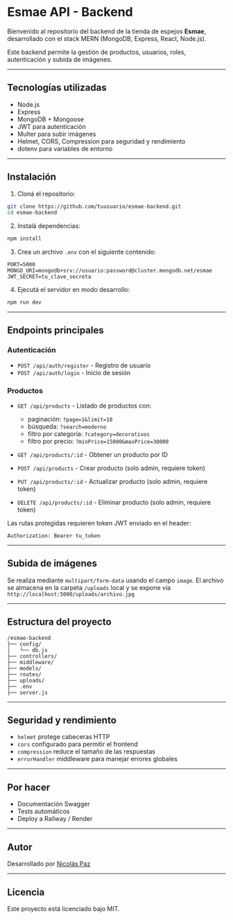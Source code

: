 # Esmae API - Backend

Bienvenido al repositorio del backend de la tienda de espejos **Esmae**, desarrollado con el stack MERN (MongoDB, Express, React, Node.js).

Este backend permite la gestión de productos, usuarios, roles, autenticación y subida de imágenes.

---

## Tecnologías utilizadas

- Node.js
- Express
- MongoDB + Mongoose
- JWT para autenticación
- Multer para subir imágenes
- Helmet, CORS, Compression para seguridad y rendimiento
- dotenv para variables de entorno

---

## Instalación

1. Cloná el repositorio:

```bash
git clone https://github.com/tuusuario/esmae-backend.git
cd esmae-backend
```

2. Instalá dependencias:

```bash
npm install
```

3. Crea un archivo `.env` con el siguiente contenido:

```env
PORT=5000
MONGO_URI=mongodb+srv://usuario:password@cluster.mongodb.net/esmae
JWT_SECRET=tu_clave_secreta
```

4. Ejecutá el servidor en modo desarrollo:

```bash
npm run dev
```

---

## Endpoints principales

### Autenticación

- `POST /api/auth/register` - Registro de usuario
- `POST /api/auth/login` - Inicio de sesión



### Productos

- `GET /api/products` - Listado de productos con:

  - paginación: `?page=1&limit=10`
  - búsqueda: `?search=moderno`
  - filtro por categoría: `?category=decorativos`
  - filtro por precio: `?minPrice=15000&maxPrice=30000`

- `GET /api/products/:id` - Obtener un producto por ID

- `POST /api/products` - Crear producto (solo admin, requiere token)

- `PUT /api/products/:id` - Actualizar producto (solo admin, requiere token)

- `DELETE /api/products/:id` - Eliminar producto (solo admin, requiere token)

Las rutas protegidas requieren token JWT enviado en el header:

```
Authorization: Bearer tu_token
```

---

## Subida de imágenes

Se realiza mediante `multipart/form-data` usando el campo `image`. El archivo se almacena en la carpeta `/uploads` local y se expone vía `http://localhost:5000/uploads/archivo.jpg`

---

## Estructura del proyecto

```
/esmae-backend
├── config/
│   └── db.js
├── controllers/
├── middleware/
├── models/
├── routes/
├── uploads/
├── .env
├── server.js
```

---

## Seguridad y rendimiento

- `helmet` protege cabeceras HTTP
- `cors` configurado para permitir el frontend
- `compression` reduce el tamaño de las respuestas
- `errorHandler` middleware para manejar errores globales

---

## Por hacer&#x20;

- Documentación Swagger
- Tests automáticos
- Deploy a Railway / Render

---

## Autor

Desarrollado por [Nicolás Paz](https://github.com/nicopazz)

---

## Licencia

Este proyecto está licenciado bajo MIT.
